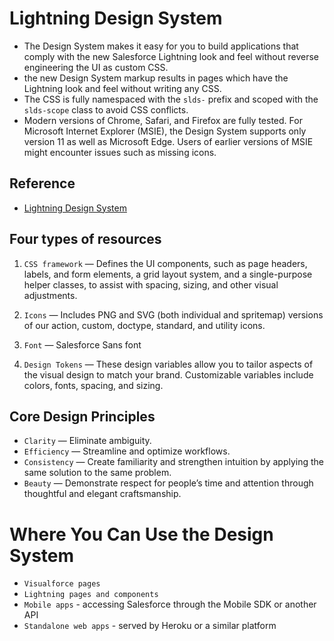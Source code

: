 # Lightning Design System
- The Design System makes it easy for you to build applications that comply with the new Salesforce Lightning look and feel without reverse engineering the UI as custom CSS. 
- the new Design System markup results in pages which have the Lightning look and feel without writing any CSS.
- The CSS is fully namespaced with the `slds-` prefix and scoped with the `slds-scope` class to avoid CSS conflicts.
- Modern versions of Chrome, Safari, and Firefox are fully tested. For Microsoft Internet Explorer (MSIE), the Design System supports only version 11 as well as Microsoft Edge. Users of earlier versions of MSIE might encounter issues such as missing icons.

## Reference
- [Lightning Design System](https://trailhead.salesforce.com/modules/lightning_design_system)

## Four types of resources
1. `CSS framework` — Defines the UI components, such as page headers, labels, and form elements, a grid layout system, and a single-purpose helper classes, to assist with spacing, sizing, and other visual adjustments.

2. `Icons` — Includes PNG and SVG (both individual and spritemap) versions of our action, custom, doctype, standard, and utility icons.

3. `Font` — Salesforce Sans font

4. `Design Tokens` — These design variables allow you to tailor aspects of the visual design to match your brand. Customizable variables include colors, fonts, spacing, and sizing.

## Core Design Principles
- `Clarity` — Eliminate ambiguity.
- `Efficiency` — Streamline and optimize workflows.
- `Consistency` — Create familiarity and strengthen intuition by applying the same solution to the same problem.
- `Beauty` — Demonstrate respect for people’s time and attention through thoughtful and elegant craftsmanship.

# Where You Can Use the Design System
- `Visualforce pages`
- `Lightning pages and components`
- `Mobile apps` - accessing Salesforce through the Mobile SDK or another API
- `Standalone web apps` - served by Heroku or a similar platform

